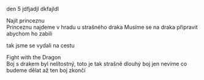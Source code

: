 den 5
jdfjadjl
dkfajldl
<div class="task"><div class="header">Najít princeznu</div>
Princeznu najdeme v hradu u strašného draka
Musíme se na draka připravit abychom ho zabili
</div>

tak jsme se vydali na cestu

<div class="fight"><div class="header">Fight with the Dragon</div>
Boj s drakem byl nelítostný, toto je tak strašně dlouhý boj jen nevíme co budeme dělat až ten boj zkončí
</div>
